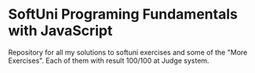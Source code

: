 # SoftUni Programing Fundamentals with JavaScript
Repository for all my solutions to softuni exercises and some of the "More Exercises".
Each of them with result 100/100 at Judge system.
